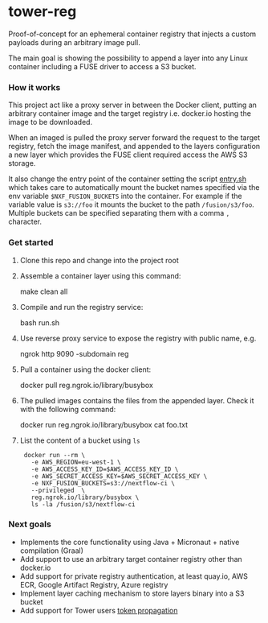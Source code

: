 # tower-reg 

Proof-of-concept for an ephemeral container registry that injects 
a custom payloads during an arbitrary image pull.

The main goal is showing the possibility to append a layer into any Linux
container including a FUSE driver to access a S3 bucket.

### How it works 

This project act like a proxy server in between the Docker client, putting an 
arbitrary container image and the target registry i.e. docker.io hosting the 
image to be downloaded. 

When an imaged is pulled the proxy server forward the request to the target registry, 
fetch the image manifest, and appended to the layers configuration a new layer 
which provides the FUSE client required access the AWS S3 storage.

It also change the entry point of the container setting the script [entry.sh](.layer/opt/fusion/entry.sh)
which takes care to automatically mount the bucket names specified via the env variable 
`$NXF_FUSION_BUCKETS` into the container. For example if the variable value is `s3://foo` it mounts 
the bucket to the path `/fusion/s3/foo`. Multiple buckets can be specified separating them 
with a comma `,` character.

### Get started 

1. Clone this repo and change into the project root


2. Assemble a container layer using this command:

   
    make clean all


3. Compile and run the registry service:  


    bash run.sh

4. Use reverse proxy service to expose the registry with public name, e.g. 


    ngrok http 9090 -subdomain reg


5. Pull a container using the docker client: 


    docker pull reg.ngrok.io/library/busybox

6. The pulled images contains the files from the appended layer. Check it with the following command:


    docker run reg.ngrok.io/library/busybox cat foo.txt

7. List the content of a bucket using `ls`


        docker run --rm \
          -e AWS_REGION=eu-west-1 \
          -e AWS_ACCESS_KEY_ID=$AWS_ACCESS_KEY_ID \
          -e AWS_SECRET_ACCESS_KEY=$AWS_SECRET_ACCESS_KEY \
          -e NXF_FUSION_BUCKETS=s3://nextflow-ci \
          --privileged  \
          reg.ngrok.io/library/busybox \
          ls -la /fusion/s3/nextflow-ci
  

### Next goals 

* Implements the core functionality using Java + Micronaut + native compilation (Graal)
* Add support to use an arbitrary target container registry other than docker.io 
* Add support for private registry authentication, at least quay.io, AWS ECR, Google Artifact Registry, Azure registry
* Implement layer caching mechanism to store layers binary into a S3 bucket 
* Add support for Tower users [token propagation](https://micronaut-projects.github.io/micronaut-guides-poc/latest/micronaut-token-propagation-gradle-java.html) 
